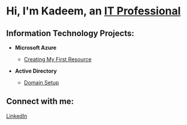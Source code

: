 <h1>Hi, I'm Kadeem, an <a href="https://www.linkedin.com/in/kadeem-downie-734873171">IT Professional</a></h1>

<h2>Information Technology Projects:</h2>

- <b>Microsoft Azure</b>
  - [Creating My First Resource](https://github.com/joshmadakorcc/configure-ad)

- <b>Active Directory</b>
  - [Domain Setup](https://github.com/deemthedream99/Active-Directory-VirtualBox-Lab)

<h2>Connect with me:</h2>
  
  [LinkedIn](https://www.linkedin.com/in/kadeem-downie-734873171)
